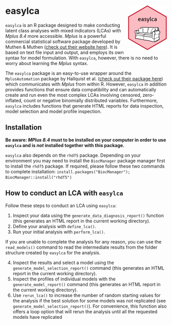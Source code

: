 # easylca <img src="man/figures/logo.png" align="right" height="139" alt="" />

`easylca` is an R package designed to make conducting latent class analyses with mixed indicators (LCAs) with *Mplus 8.4* more accessible. *Mplus* is a powerful commercial statistical software package developed by Muthen & Muthen ([check out their website here](https://www.statmodel.com)). It is based on text file input and output, and employs its own syntax for model formulation. With `easylca`, however, there is no need to worry about learning the *Mplus* syntax.

The `easylca` package is an easy-to-use wrapper around the `MplusAutomation` package by Hallquist et al. ([check out their package here](https://cran.r-project.org/package=MplusAutomation)) which communicates with *Mplus* from within R. However, `easylca` in addition provides functions that ensure data compatibility and can automatically create and run even the most complex LCAs involving censored, zero-inflated, count or negative binomially distributed variables. Furthermore, `easylca` includes functions that generate HTML reports for data inspection, model selection and model profile inspection.

## Installation 

**Be aware: *MPlus 8.4* must to be installed on your computer in order to use `easylca` and is *not* installed together with this package.**

`easylca` also depends on the `rhdf5` package. Depending on your environment you may need to install the `BiocManager` package manager first to install the `rhdf5` package.
If required, please follow these two commands to complete installation:
    ``install.packages("BiocManager");
    BiocManager::install("rhdf5")``

## How to conduct an LCA with `easylca`
Follow these steps to conduct an LCA using `easylca`: 
1. Inspect your data using the `generate_data_diagnosis_report()` function (this generates an HTML report in the current working directory).
2. Define your analysis with `define_lca()`.
3. Run your initial analysis with `perform_lca()`. 

If you are unable to complete the analysis for any reason, you can use the `read_models()` command to read the intermediate results from the folder structure created by `easylca` for the analysis.

4. Inspect the results and select a model using the `generate_model_selection_report()` command (this generates an HTML report in the current working directory).
5. Inspect the profiles of individual models with the `generate_model_report()` command (this generates an HTML report in the current working directory).
6. Use `rerun_lca()` to increase the number of random starting values for the analysis if the best solution for some models was not replicated (see `generate_model_selection_report()`). For convenience, this function also offers a loop option that will rerun the analysis until all the requested models have replicated 
